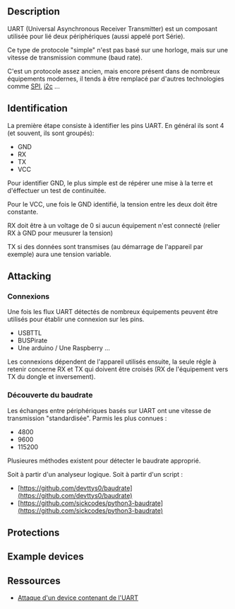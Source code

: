 ## Description

UART (Universal Asynchronous Receiver Transmitter) est un composant utilisée pour lié deux périphériques (aussi appelé port Série).

Ce type de protocole "simple" n'est pas basé sur une horloge, mais sur une vitesse de transmission commune (baud rate).

C'est un protocole assez ancien, mais encore présent dans de nombreux équipements modernes, il tends à être remplacé par d'autres technologies comme [SPI](./spi.md), [i2c](./i2c.md) ...

## Identification

La première étape consiste à identifier les pins UART. En général ils sont 4 (et souvent, ils sont groupés):

- GND
- RX
- TX
- VCC

Pour identifier GND, le plus simple est de répérer une mise à la terre et d'éffectuer un test de continuitée.

Pour le VCC, une fois le GND identifié, la tension entre les deux doit être constante.

RX doit être à un voltage de 0 si aucun équipement n'est connecté (relier RX à GND pour meusurer la tension)

TX si des données sont transmises (au démarrage de l'appareil par exemple) aura une tension variable.

## Attacking

### Connexions

Une fois les flux UART détectés de nombreux équipements peuvent être utilisés pour établir une connexion sur les pins.

- USBTTL
- BUSPirate
- Une arduino / Une Raspberry ...

Les connexions dépendent de l'appareil utilisés ensuite, la seule régle à retenir concerne RX et TX qui doivent être croisés (RX de l'équipement vers TX du dongle et inversement).

### Découverte du baudrate

Les échanges entre périphériques basés sur UART ont une vitesse de transmission "standardisée". Parmis les plus connues :

- 4800
- 9600
- 115200

Plusieures méthodes existent pour détecter le baudrate approprié.

Soit à partir d'un analyseur logique.
Soit à partir d'un script :

- [https://github.com/devttys0/baudrate](https://github.com/devttys0/baudrate)
- [https://github.com/sickcodes/python3-baudrate](https://github.com/sickcodes/python3-baudrate)

## Protections

## Example devices

## Ressources

- [Attaque d'un device contenant de l'UART](https://shoxxdj.fr/articles/mon-premier-bidouillage-iot.html)
